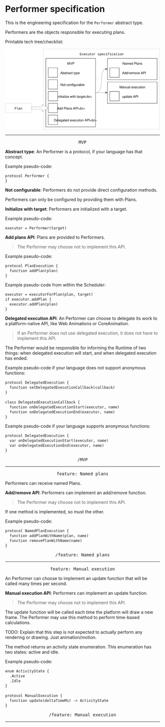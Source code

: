 # Performer specification

This is the engineering specification for the `Performer` abstract type.

Performers are the objects responsible for executing plans.

Printable tech tree/checklist:

![](../../_assets/ExecutorTechTree.svg)

---

<p style="text-align:center"><tt>MVP</tt></p>

**Abstract type**: An Performer is a protocol, if your language has that concept.

Example pseudo-code:

    protocol Performer {
    }

**Not configurable**: Performers do not provide direct configuration methods.

Performers can only be configured by providing them with Plans.

**Initialize with target**: Performers are initialized with a target.

Example pseudo-code:

    executor = Performer(target)

**Add plans API**: Plans are provided to Performers.

>The Performer may choose not to implement this API.

Example pseudo-code:

    protocol PlanExecution {
      function addPlan(plan)
    }

Example pseudo-code from within the Scheduler:

    executor = executorForPlan(plan, target)
    if executor.addPlan {
      executor.addPlan(plan)
    }

**Delegated execution API**: An Performer can choose to delegate its work to a platform-native API, like Web Animations or CoreAnimation.

> If an Performer does not use delegated execution, it does not have to implement this API.

The Performer would be responsible for informing the Runtime of two things: when delegated execution will start, and when delegated execution has ended.

Example pseudo-code if your language does not support anonymous functions:

    protocol DelegatedExecution {
      function setDelegatedExecutionCallback(callback)
    }
    
    class DelegatedExecutionCallback {
      function onDelegatedExecutionStart(executor, name)
      function onDelegatedExecutionEnd(executor, name)
    }

Example pseudo-code if your language supports anonymous functions:

    protocol DelegatedExecution {
      var onDelegatedExecutionStart(executor, name)
      var onDelegatedExecutionEnd(executor, name)
    }

<p style="text-align:center"><tt>/MVP</tt></p>

---

<p style="text-align:center"><tt>feature: Named plans</tt></p>

Performers can receive named Plans.

**Add/remove API**: Performers can implement an add/remove function.

>The Performer may choose not to implement this API.

If one method is implemented, so must the other.

Example pseudo-code:

    protocol NamedPlanExecution {
      function addPlanWithName(plan, name)
      function removePlanWithName(name)
    }

<p style="text-align:center"><tt>/feature: Named plans</tt></p>

---

<p style="text-align:center"><tt>feature: Manual execution</tt></p>

An Performer can choose to implement an update function that will be called many times per second.

**Manual execution API**: Performers can implement an update function.

>The Performer may choose not to implement this API.

The update function will be called each time the platform will draw a new frame. The Performer may use this method to perform time-based calculations.

TODO: Explain that this step is not expected to actually perform any rendering or drawing. Just animation/motion.

The method returns an activity state enumeration. This enumeration has two states: active and idle.

Example pseudo-code:

    enum ActivityState {
      .Active
      .Idle
    }
    
    protocol ManualExecution {
      function update(deltaTimeMs) -> ActivityState
    }

<p style="text-align:center"><tt>/feature: Manual execution</tt></p>

---
